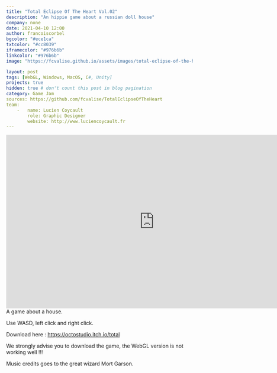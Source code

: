 ```yaml
---
title: "Total Eclipse Of The Heart Vol.02"
description: "An hippie game about a russian doll house"
company: none
date: 2021-04-10 12:00
author: francoiscorbel
bgcolor: "#ece1ca"
txtcolor: "#cc8039"
iframecolor: "#976b6b"
linkcolor: "#976b6b"
image: "https://fcvalise.github.io/assets/images/total-eclipse-of-the-heart-2/project.gif"

layout: post
tags: [WebGL, Windows, MacOS, C#, Unity]
projects: true
hidden: true # don't count this post in blog pagination
category: Game Jam
sources: https://github.com/fcvalise/TotalEclipseOfTheHeart
team:
    -   name: Lucien Coycault
        role: Graphic Designer
        website: http://www.luciencoycault.fr
---
```

<div class="general-margin">
    <div style="text-align:center;width:100%;">
        <iframe class="unity" style="width:800px;" src="https://itch.io/embed-upload/3735391?color=976b6b" width="800" height="470" scrolling="no" frameborder="0"></iframe>
    </div>
</div>

<div class="text justify general-margin">
A game about a house.

Use WASD, left click and right click.

Download here : https://octostudio.itch.io/total

We strongly advise you to download the game, the WebGL version is not working well !!!

Music credits goes to the great wizard Mort Garson.
</div>


